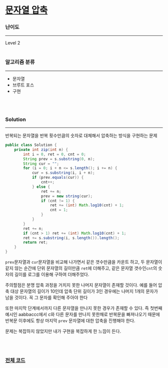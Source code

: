 # [문자열 압축](https://programmers.co.kr/learn/courses/30/lessons/60057)

### 난이도

***
Level 2
<br><br>

### 알고리즘 분류

***

* 문자열
* 브루트 포스
* 구현

<br><br>

### Solution

***

반복되는 문자열을 반복 횟수만큼의 숫자로 대체해서 압축하는 방식을 구현하는 문제

```java
public class Solution {
    private int zip(int n) {
        int i = 0, ret = 0, cnt = 0;
        String prev = s.substring(0, n);
        String cur = "";
        for (i = 0; i + n <= s.length(); i += n) {
            cur = s.substring(i, i + n);
            if (prev.equals(cur)) {
                cnt++;
            } else {
                ret += n;
                prev = new string(cur);
                if (cnt != 1) {
                    ret += (int) Math.log10(cnt) + 1;
                    cnt = 1;
                }
            }
        }
        ret += n;
        if (cnt > 1) ret += (int) Math.log10(cnt) + 1;
        ret += s.substring(i, s.length()).length();
        return ret;
    }
}
```

`prev`문자열과 `cur`문자열을 비교해 나가면서 같은 갯수만큼을 카운트 하고, 두 문자열이 같지 않는 순간에 단위 문자열의 길이만큼 `ret`에 더해주고, 같은 문자열 갯수인`cnt`의 숫자의 길이를 로그를
이용해 구하여 더해주었다.

주의할점은 분명 압축 과정을 거치지 못한 나머지 문자열이 존재할 것이다. 예를 들어 압축 대상 문자열의 길이가 10인데 압축 단위 길이가 3인 경우에는 나머지 1개의 문자가 남을 것이다. 꼭 그 문자를 확인해 주아야
한다

또한 마지막 단계에서까지 다른 문자열을 만나지 못한 경우가 존재할 수 있다. 즉 첫번째 예시인 aabbaccc에서 c와 다른 문자를 만나지 못한채로 반복문을 빠져나오기 때문에 반복문 이후에도 항상 마지막 `prev`
문자열에 대한 압축을 진행해야 한다.

문제는 복잡하지 않았지만 내가 구현을 복잡하게 한 느낌이 든다.

<br><br>

### [전체 코드](https://github.com/Jungmin-Seo0527/CodingTest/blob/main/src/kakao/recruit2020/문자열_압축.java)
